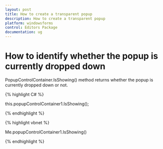 ```yaml
---
layout: post
title: How to create a transparent popup
description: How to create a transparent popup
platform: windowsforms
control: Editors Package
documentation: ug
---
```




# How to identify whether the popup is currently dropped down

PopupControlContainer.IsShowing() method returns whether the popup is currently dropped down or not.


{% highlight C# %}



this.popupControlContainer1.IsShowing();

{% endhighlight %}



{% highlight vbnet %}




Me.popupControlContainer1.IsShowing()

{% endhighlight %}